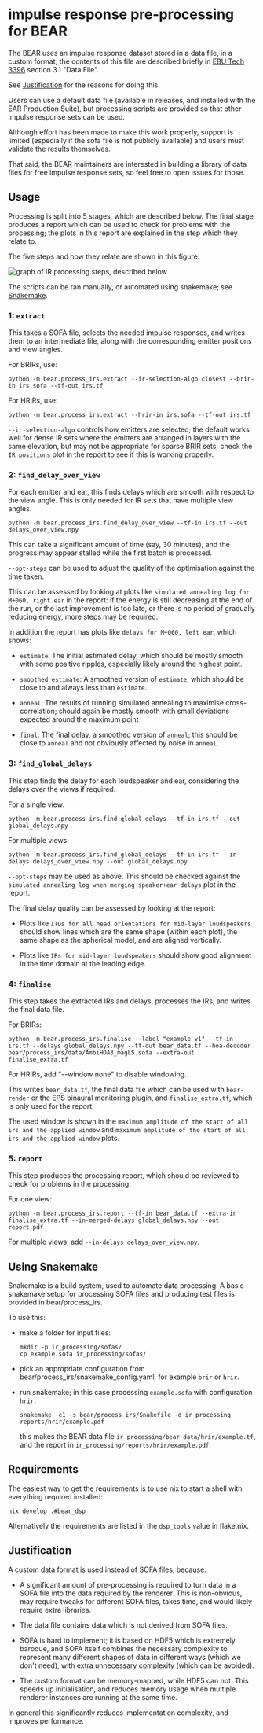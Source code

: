 # impulse response pre-processing for BEAR

The BEAR uses an impulse response dataset stored in a data file, in a custom format; the contents of this file are described briefly in [EBU Tech 3396] section 3.1 "Data File".

[EBU Tech 3396]: https://tech.ebu.ch/publications/tech3396

See [Justification](#justification) for the reasons for doing this.

Users can use a default data file (available in releases, and installed with
the EAR Production Suite), but processing scripts are provided so that other
impulse response sets can be used.

Although effort has been made to make this work properly, support is limited
(especially if the sofa file is not publicly available) and users must validate
the results themselves.

That said, the BEAR maintainers are interested in building a library of data
files for free impulse response sets, so feel free to open issues for those.

## Usage

Processing is split into 5 stages, which are described below. The final stage
produces a report which can be used to check for problems with the processing;
the plots in this report are explained in the step which they relate to.

The five steps and how they relate are shown in this figure:

![graph of IR processing steps, described below](ir_processing_steps.drawio.png)

The scripts can be ran manually, or automated using snakemake; see
[Snakemake](#snakemake).

### 1: `extract`

This takes a SOFA file, selects the needed impulse responses, and writes them
to an intermediate file, along with the corresponding emitter positions and
view angles.

For BRIRs, use:

    python -m bear.process_irs.extract --ir-selection-algo closest --brir-in irs.sofa --tf-out irs.tf

For HRIRs, use:

    python -m bear.process_irs.extract --hrir-in irs.sofa --tf-out irs.tf

`--ir-selection-algo` controls how emitters are selected; the default works
well for dense IR sets where the emitters are arranged in layers with the same
elevation, but may not be appropriate for sparse BRIR sets; check the `IR
positions` plot in the report to see if this is working properly.

### 2: `find_delay_over_view`

For each emitter and ear, this finds delays which are smooth with respect to
the view angle. This is only needed for IR sets that have multiple view angles.

    python -m bear.process_irs.find_delay_over_view --tf-in irs.tf --out delays_over_view.npy

This can take a significant amount of time (say, 30 minutes), and the progress
may appear stalled while the first batch is processed.

`--opt-steps` can be used to adjust the quality of the optimisation against the
time taken.

This can be assessed by looking at plots like `simulated annealing log for
M+060, right ear` in the report: if the energy is still decreasing at the end
of the run, or the last improvement is too late, or there is no period of
gradually reducing energy, more steps may be required.

In addition the report has plots like `delays for M+060, left ear`, which shows:

- `estimate`: The initial estimated delay, which should be mostly smooth with
  some positive ripples, especially likely around the highest point.

- `smoothed estimate`: A smoothed version of `estimate`, which should be close
  to and always less than `estimate`.

- `anneal`: The results of running simulated annealing to maximise
  cross-correlation; should again be mostly smooth with small deviations
  expected around the maximum point

- `final`: The final delay, a smoothed version of `anneal`; this should be
  close to `anneal` and not obviously affected by noise in `anneal`.

### 3: `find_global_delays`

This step finds the delay for each loudspeaker and ear, considering the delays over the views if required.

For a single view:

    python -m bear.process_irs.find_global_delays --tf-in irs.tf --out global_delays.npy

For multiple views:

    python -m bear.process_irs.find_global_delays --tf-in irs.tf --in-delays delays_over_view.npy --out global_delays.npy

`--opt-steps` may be used as above. This should be checked against the
`simulated annealing log when merging speaker+ear delays` plot in the report.

The final delay quality can be assessed by looking at the report:

- Plots like `ITDs for all head orientations for mid-layer loudspeakers` should
  show lines which are the same shape (within each plot), the same shape as the
  spherical model, and are aligned vertically.

- Plots like `IRs for mid-layer loudspeakers` should show good alignment in the
  time domain at the leading edge.

### 4: `finalise`

This step takes the extracted IRs and delays, processes the IRs, and writes the
final data file.

For BRIRs:

    python -m bear.process_irs.finalise --label "example v1" --tf-in irs.tf --delays global_delays.npy --tf-out bear_data.tf --hoa-decoder bear/process_irs/data/AmbiHOA3_magLS.sofa --extra-out finalise_extra.tf

For HRIRs, add "--window none" to disable windowing.

This writes `bear_data.tf`, the final data file which can be used with
`bear-render` or the EPS binaural monitoring plugin, and `finalise_extra.tf`,
which is only used for the report.

The used window is shown in the `maximum amplitude of the start of all irs and
the applied window` and `maximum amplitude of the start of all irs and the
applied window` plots.

### 5: `report`

This step produces the processing report, which should be reviewed to check for problems in the processing:

For one view:

    python -m bear.process_irs.report --tf-in bear_data.tf --extra-in finalise_extra.tf --in-merged-delays global_delays.npy --out report.pdf

For multiple views, add `--in-delays delays_over_view.npy`.

## Using Snakemake

Snakemake is a build system, used to automate data processing. A basic
snakemake setup for processing SOFA files and producing test files is provided
in bear/process_irs.

To use this:

- make a folder for input files:

      mkdir -p ir_processing/sofas/
      cp example.sofa ir_processing/sofas/

- pick an appropriate configuration from
  bear/process_irs/snakemake_config.yaml, for example `brir` or `hrir`.

- run snakemake; in this case processing `example.sofa` with configuration `hrir`:

      snakemake -c1 -s bear/process_irs/Snakefile -d ir_processing reports/hrir/example.pdf

  this makes the BEAR data file `ir_processing/bear_data/hrir/example.tf`, and
  the report in `ir_processing/reports/hrir/example.pdf`.

## Requirements

The easiest way to get the requirements is to use nix to start a shell with
everything required installed:

    nix develop .#bear_dsp

Alternatively the requirements are listed in the `dsp_tools` value in flake.nix.

## Justification

A custom data format is used instead of SOFA files, because:

- A significant amount of pre-processing is required to turn data in a SOFA
  file into the data required by the renderer. This is non-obvious, may require
  tweaks for different SOFA files, takes time, and would likely require extra
  libraries.

- The data file contains data which is not derived from SOFA files.

- SOFA is hard to implement; it is based on HDF5 which is extremely baroque,
  and SOFA itself combines the necessary complexity to represent many different
  shapes of data in different ways (which we don't need), with extra
  unnecessary complexity (which can be avoided).

- The custom format can be memory-mapped, while HDF5 can not. This speeds up
  initialisation, and reduces memory usage when multiple renderer instances are
  running at the same time.

In general this significantly reduces implementation complexity, and improves performance.

